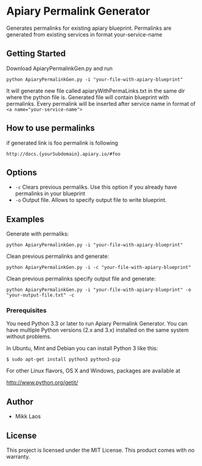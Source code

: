 # Apiary Permalink Generator

Generates permalinks for existing apiary blueprint. Permalinks are generated from existing services in format your-service-name

## Getting Started

Download ApiaryPermalinkGen.py and run

```
python ApiaryPermalinkGen.py -i "your-file-with-apiary-blueprint"
```

It will generate new file called apiaryWithPermaLinks.txt in the same dir where the python file is. Generated file will contain blueprint with permalinks. Every permalink will be inserted after service name in format of `<a name="your-service-name">`

## How to use permalinks
if generated link is foo permalink is following
```
http://docs.{yourSubdomain}.apiary.io/#foo
```

## Options
- `-c` Clears previous permaliks. Use this option if you already have permalinks in your blueprint
- `-o` Output file. Allows to specify output file to write blueprint.

## Examples
Generate  with permaliks:
```
python ApiaryPermalinkGen.py -i "your-file-with-apiary-blueprint"
```
Clean previous permalinks and generate:
```
python ApiaryPermalinkGen.py -i -c "your-file-with-apiary-blueprint"
```
Clean previous permalinks specify output file and generate:
```
python ApiaryPermalinkGen.py -i "your-file-with-apiary-blueprint" -o "your-output-file.txt" -c
```


### Prerequisites

You need Python 3.3 or later to run Apiary Permalink Generator.  You can have multiple Python
versions (2.x and 3.x) installed on the same system without problems.

In Ubuntu, Mint and Debian you can install Python 3 like this:

    $ sudo apt-get install python3 python3-pip

For other Linux flavors, OS X and Windows, packages are available at

  http://www.python.org/getit/

## Author
* Mikk Laos

## License

This project is licensed under the MIT License. This product comes with no warranty.
